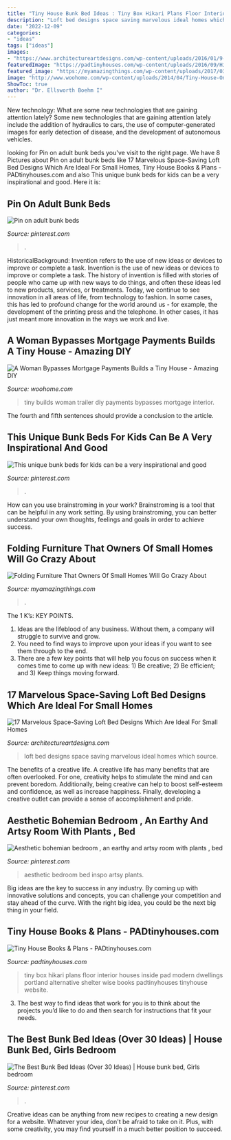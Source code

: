 ```yaml
---
title: "Tiny House Bunk Bed Ideas : Tiny Box Hikari Plans Floor Interior Houses Inside Pad Modern Dwellings Portland Alternative Shelter Wise Books Padtinyhouses Tinyhouse Website"
description: "Loft bed designs space saving marvelous ideal homes which source"
date: "2022-12-09"
categories:
- "ideas"
tags: ["ideas"]
images:
- "https://www.architectureartdesigns.com/wp-content/uploads/2016/01/9-54-630x630.jpg"
featuredImage: "https://padtinyhouses.com/wp-content/uploads/2016/09/Hikari-Box-Tiny-House-Interior-683x1024.jpg"
featured_image: "https://myamazingthings.com/wp-content/uploads/2017/03/bcf42cf06380a3ce155bb08dbdb29197.jpg"
image: "http://www.woohome.com/wp-content/uploads/2014/04/Tiny-House-On-A-Flatbed-Trailer-12.jpg"
ShowToc: true
author: "Dr. Ellsworth Boehm I"
---
```



New technology: What are some new technologies that are gaining attention lately?
Some new technologies that are gaining attention lately include the addition of hydraulics to cars, the use of computer-generated images for early detection of disease, and the development of autonomous vehicles.

	

		
looking for Pin on adult bunk beds you've visit to the right page. We have 8 Pictures about Pin on adult bunk beds like 17 Marvelous Space-Saving Loft Bed Designs Which Are Ideal For Small Homes, Tiny House Books &amp; Plans - PADtinyhouses.com and also This unique bunk beds for kids can be a very inspirational and good. Here it is:
		
    
## Pin On Adult Bunk Beds

<img loading=lazy src="https://i.pinimg.com/736x/37/79/4a/37794a527650729483ffaa857d5119b0.jpg" onerror="this.onerror=null;this.src='https://tse4.mm.bing.net/th?id=OIP.93SRtNu35PBcZTDFpbpJywHaLG&amp;pid=15.1';" alt="Pin on adult bunk beds">

_Source: pinterest.com_

>. 

	

HistoricalBackground: Invention refers to the use of new ideas or devices to improve or complete a task.
Invention is the use of new ideas or devices to improve or complete a task. The history of invention is filled with stories of people who came up with new ways to do things, and often these ideas led to new products, services, or treatments. Today, we continue to see innovation in all areas of life, from technology to fashion. In some cases, this has led to profound change for the world around us - for example, the development of the printing press and the telephone. In other cases, it has just meant more innovation in the ways we work and live.

    
## A Woman Bypasses Mortgage Payments Builds A Tiny House - Amazing DIY

<img loading=lazy src="http://www.woohome.com/wp-content/uploads/2014/04/Tiny-House-On-A-Flatbed-Trailer-12.jpg" onerror="this.onerror=null;this.src='https://tse2.mm.bing.net/th?id=OIP.yd7UIoGsckZHanYUjwSVIAHaLJ&amp;pid=15.1';" alt="A Woman Bypasses Mortgage Payments Builds a Tiny House - Amazing DIY">

_Source: woohome.com_

>tiny builds woman trailer diy payments bypasses mortgage interior. 

	

The fourth and fifth sentences should provide a conclusion to the article.

    
## This Unique Bunk Beds For Kids Can Be A Very Inspirational And Good

<img loading=lazy src="https://i.pinimg.com/736x/b0/f2/30/b0f2306164401c79384e6cff8d20b883.jpg" onerror="this.onerror=null;this.src='https://tse1.mm.bing.net/th?id=OIP.x7Al-5a6H0IQWw0b-WuRkgHaLG&amp;pid=15.1';" alt="This unique bunk beds for kids can be a very inspirational and good">

_Source: pinterest.com_

>. 

	

How can you use brainstroming in your work?
Brainstroming is a tool that can be helpful in any work setting. By using brainstroming, you can better understand your own thoughts, feelings and goals in order to achieve success.

    
## Folding Furniture That Owners Of Small Homes Will Go Crazy About

<img loading=lazy src="https://myamazingthings.com/wp-content/uploads/2017/03/bcf42cf06380a3ce155bb08dbdb29197.jpg" onerror="this.onerror=null;this.src='https://tse4.mm.bing.net/th?id=OIP.YRaQRAvLxzXC2Bk2KCBiPAHaHa&amp;pid=15.1';" alt="Folding Furniture That Owners Of Small Homes Will Go Crazy About">

_Source: myamazingthings.com_

>. 

	

The 1 K’s: KEY POINTS.
1. Ideas are the lifeblood of any business. Without them, a company will struggle to survive and grow.
2. You need to find ways to improve upon your ideas if you want to see them through to the end.
3. There are a few key points that will help you focus on success when it comes time to come up with new ideas: 1) Be creative; 2) Be efficient; and 3) Keep things moving forward.

    
## 17 Marvelous Space-Saving Loft Bed Designs Which Are Ideal For Small Homes

<img loading=lazy src="https://www.architectureartdesigns.com/wp-content/uploads/2016/01/9-54-630x630.jpg" onerror="this.onerror=null;this.src='https://tse4.mm.bing.net/th?id=OIP.5eXA-BtsQbneh0FTPqxBOwHaHa&amp;pid=15.1';" alt="17 Marvelous Space-Saving Loft Bed Designs Which Are Ideal For Small Homes">

_Source: architectureartdesigns.com_

>loft bed designs space saving marvelous ideal homes which source. 

	

The benefits of a creative life.
A creative life has many benefits that are often overlooked. For one, creativity helps to stimulate the mind and can prevent boredom. Additionally, being creative can help to boost self-esteem and confidence, as well as increase happiness. Finally, developing a creative outlet can provide a sense of accomplishment and pride.

    
## Aesthetic Bohemian Bedroom , An Earthy And Artsy Room With Plants , Bed

<img loading=lazy src="https://i.pinimg.com/736x/fb/b4/4a/fbb44adfef6cefeaece4763d8241bae4.jpg" onerror="this.onerror=null;this.src='https://tse1.mm.bing.net/th?id=OIP.kbumSgcbskkTjJEDdXieSgHaNG&amp;pid=15.1';" alt="Aesthetic bohemian bedroom , an earthy and artsy room with plants , bed">

_Source: pinterest.com_

>aesthetic bedroom bed inspo artsy plants. 

	

Big ideas are the key to success in any industry. By coming up with innovative solutions and concepts, you can challenge your competition and stay ahead of the curve. With the right big idea, you could be the next big thing in your field.

    
## Tiny House Books &amp; Plans - PADtinyhouses.com

<img loading=lazy src="https://padtinyhouses.com/wp-content/uploads/2016/09/Hikari-Box-Tiny-House-Interior-683x1024.jpg" onerror="this.onerror=null;this.src='https://tse3.mm.bing.net/th?id=OIP.5fsM6Oah-YWqDRZYHtSl1QHaLG&amp;pid=15.1';" alt="Tiny House Books &amp; Plans - PADtinyhouses.com">

_Source: padtinyhouses.com_

>tiny box hikari plans floor interior houses inside pad modern dwellings portland alternative shelter wise books padtinyhouses tinyhouse website. 

	

3. The best way to find ideas that work for you is to think about the projects you’d like to do and then search for instructions that fit your needs.

    
## The Best Bunk Bed Ideas (Over 30 Ideas) | House Bunk Bed, Girls Bedroom

<img loading=lazy src="https://i.pinimg.com/736x/a5/91/07/a59107bbcb15a73a68b11ab854bab888.jpg" onerror="this.onerror=null;this.src='https://tse2.mm.bing.net/th?id=OIP.zNJIigeH2QT7EeylGC7x5wHaI-&amp;pid=15.1';" alt="The Best Bunk Bed Ideas (Over 30 Ideas) | House bunk bed, Girls bedroom">

_Source: pinterest.com_

>. 

	

Creative ideas can be anything from new recipes to creating a new design for a website. Whatever your idea, don't be afraid to take on it. Plus, with some creativity, you may find yourself in a much better position to succeed.


